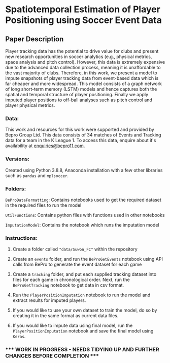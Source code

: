 # Spatiotemporal Estimation of Player Positioning using Soccer Event Data

## Paper Description
Player tracking data has the potential to drive value for clubs and present new research opportunities in soccer analytics (e.g., physical metrics, space analysis and pitch control). However, this data is extremely expensive due to the advanced data collection process, meaning it is unaffordable to the vast majority of clubs. Therefore, in this work, we present a model to impute snapshots of player tracking data from event-based data which is far cheaper and more widespread. This model consists of a graph network of long short-term memory (LSTM) models and hence captures both the spatial and temporal structure of player positioning. Finally we apply imputed player positions to off-ball analyses such as pitch control and player physical metrics.

### Data: 
This work and resources for this work were supported and provided by Bepro Group Ltd. This data consists of 34 matches of Events and Tracking data for a team in the K League 1. To access this data, enquire about it's availability at enquiries@bepro11.com.

### Versions: 
Created using Python 3.8.8, Anaconda installation with a few other libraries such as `pandas` and `mplsoccer`.

### Folders: 
`BeProDataFormatting`: Contains notebooks used to get the required dataset in the required files to run the model

`UtilFunctions`: Contains python files with functions used in other notebooks

`ImputationModel`: Contains the notebook which runs the imputation model

### Instructions:
1. Create a folder called `"data/Suwon_FC"` within the repository

2. Create an `events` folder, and run the `BeProGetEvents` notebook using API calls from BePro to generate the event dataset for each game

3. Create a `tracking` folder, and put each supplied tracking dataset into files for each game in chronological order. Next, run the `BeProGetTracking` notebook to get data in csv format.

4. Run the `PlayerPositionImputation` notebook to run the model and extract results for imputed players. 

5. If you would like to use your own dataset to train the model, do so by creating it in the same format as current data files.

6. If you would like to impute data using final model, run the `PlayerPositionImputation` notebook and save the final model using `Keras`.

### *** WORK IN PROGRESS - NEEDS TIDYING UP AND FURTHER CHANGES BEFORE COMPLETION ***
